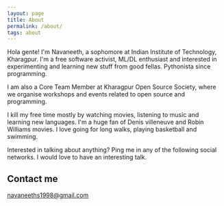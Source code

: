```yaml
---
layout: page
title: About
permalink: /about/
tags: about
---
```


Hola gente! I'm Navaneeth, a sophomore at Indian Institute of Technology, Kharagpur. I'm a free software activist, ML/DL enthusiast and interested in experimenting and learning new stuff from good fellas. Pythonista since programming.

I am also a Core Team Member at Kharagpur Open Source Society, where we organise workshops and events related to open source and programming.

I kill my free time mostly by watching movies, listening to music and learning new languages. I'm a huge fan of Denis villeneuve and Robin Williams movies. I love going for long walks, playing basketball and swimming.

Interested in talking about anything? Ping me in any of the following social networks. I would love to have an interesting talk.

## Contact me

[navaneeths1998@gmail.com](mailto:navaneeths1998@gmail.com)
